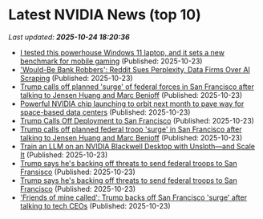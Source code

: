 # Latest NVIDIA News (top 10)
_Last updated: **2025-10-24 18:20:36**_

- [I tested this powerhouse Windows 11 laptop, and it sets a new benchmark for mobile gaming](https://www.zdnet.com/article/i-tested-this-powerhouse-windows-11-laptop-and-it-sets-a-new-benchmark-for-mobile-gaming/) (Published: 2025-10-23)
- ['Would-Be Bank Robbers': Reddit Sues Perplexity, Data Firms Over AI Scraping](https://www.cnet.com/tech/services-and-software/would-be-bank-robbers-reddit-sues-perplexity-data-firms-over-ai-scraping/) (Published: 2025-10-23)
- [Trump calls off planned 'surge' of federal forces in San Francisco after talking to Jensen Huang and Marc Benioff](https://www.businessinsider.com/trump-san-francisco-federal-troops-jensen-huang-marc-benioff-2025-10) (Published: 2025-10-23)
- [Powerful NVIDIA chip launching to orbit next month to pave way for space-based data centers](https://www.space.com/technology/nvidia-gpu-heads-to-space-starcloud-1) (Published: 2025-10-23)
- [Trump Calls Off Deployment to San Francisco](https://www.newser.com/story/377412/trump-calls-off-deployment-to-san-francisco.html) (Published: 2025-10-23)
- [Trump calls off planned federal troop 'surge' in San Francisco after talking to Jensen Huang and Marc Benioff](https://biztoc.com/x/a5b0e0dd14e21eee) (Published: 2025-10-23)
- [Train an LLM on an NVIDIA Blackwell Desktop with Unsloth—and Scale It](https://developer.nvidia.com/blog/train-an-llm-on-an-nvidia-blackwell-desktop-with-unsloth-and-scale-it/) (Published: 2025-10-23)
- [Trump says he's backing off threats to send federal troops to San Fransisco](https://www.nbcnews.com/politics/donald-trump/trump-says-backing-threats-send-federal-troops-san-fransisco-rcna239409) (Published: 2025-10-23)
- [Trump says he's backing off threats to send federal troops to San Francisco](https://www.nbcnews.com/politics/donald-trump/trump-san-francisco-troops-rcna239409) (Published: 2025-10-23)
- ['Friends of mine called': Trump backs off San Francisco 'surge' after talking to tech CEOs](https://www.rawstory.com/donald-trump-san-francisco/) (Published: 2025-10-23)
